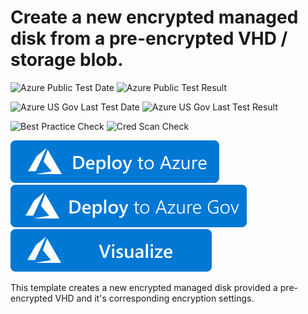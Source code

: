 # Create a new encrypted managed disk from a pre-encrypted VHD / storage blob. 

![Azure Public Test Date](https://azurequickstartsservice.blob.core.windows.net/badges/201-create-encrypted-managed-disk/PublicLastTestDate.svg)
![Azure Public Test Result](https://azurequickstartsservice.blob.core.windows.net/badges/201-create-encrypted-managed-disk/PublicDeployment.svg)

![Azure US Gov Last Test Date](https://azurequickstartsservice.blob.core.windows.net/badges/201-create-encrypted-managed-disk/FairfaxLastTestDate.svg)
![Azure US Gov Last Test Result](https://azurequickstartsservice.blob.core.windows.net/badges/201-create-encrypted-managed-disk/FairfaxDeployment.svg)

![Best Practice Check](https://azurequickstartsservice.blob.core.windows.net/badges/201-create-encrypted-managed-disk/BestPracticeResult.svg)
![Cred Scan Check](https://azurequickstartsservice.blob.core.windows.net/badges/201-create-encrypted-managed-disk/CredScanResult.svg)

[![Deploy To Azure](https://raw.githubusercontent.com/Azure/azure-quickstart-templates/master/1-CONTRIBUTION-GUIDE/images/deploytoazure.svg?sanitize=true)]("https://portal.azure.com/#create/Microsoft.Template/uri/https%3A%2F%2Fraw.githubusercontent.com%2FAzure%2Fazure-quickstart-templates%2Fmaster%2F201-create-encrypted-managed-disk%2Fazuredeploy.json")  [![Deploy To Azure US Gov](https://raw.githubusercontent.com/Azure/azure-quickstart-templates/master/1-CONTRIBUTION-GUIDE/images/deploytoazuregov.svg?sanitize=true)]("https://portal.azure.us/#create/Microsoft.Template/uri/https%3A%2F%2Fraw.githubusercontent.com%2FAzure%2Fazure-quickstart-templates%2Fmaster%2F201-create-encrypted-managed-disk%2Fazuredeploy.json")  [![Visualize](https://raw.githubusercontent.com/Azure/azure-quickstart-templates/master/1-CONTRIBUTION-GUIDE/images/visualizebutton.svg?sanitize=true)]("http://armviz.io/#/?load=https%3A%2F%2Fraw.githubusercontent.com%2FAzure%2Fazure-quickstart-templates%2Fmaster%2F201-create-encrypted-managed-disk%2Fazuredeploy.json")

This template creates a new encrypted managed disk provided a pre-encrypted VHD and it's corresponding encryption settings.
